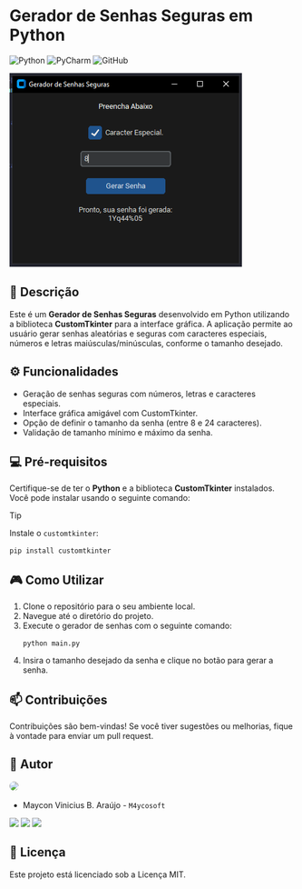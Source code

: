 # Gerador de Senhas Seguras em Python

![Python](https://img.shields.io/badge/python-3670A0?style=for-the-badge&logo=python&logoColor=ffffff)
![PyCharm](https://img.shields.io/badge/pycharm-143?style=for-the-badge&logo=pycharm&logoColor=black&color=black&labelColor=green)
![GitHub](https://img.shields.io/badge/GitHub-100000?style=for-the-badge&logo=github&logoColor=white)

![img](./Interface.png)
## 📕 Descrição

Este é um **Gerador de Senhas Seguras** desenvolvido em Python utilizando a biblioteca **CustomTkinter** para a interface gráfica. A aplicação permite ao usuário gerar senhas aleatórias e seguras com caracteres especiais, números e letras maiúsculas/minúsculas, conforme o tamanho desejado.

## ⚙️ Funcionalidades

- Geração de senhas seguras com números, letras e caracteres especiais.
- Interface gráfica amigável com CustomTkinter.
- Opção de definir o tamanho da senha (entre 8 e 24 caracteres).
- Validação de tamanho mínimo e máximo da senha.

## 💻 Pré-requisitos

Certifique-se de ter o **Python** e a biblioteca **CustomTkinter** instalados. Você pode instalar usando o seguinte comando:
> [!TIP]
> Instale o ``customtkinter``:
> ~~~
> pip install customtkinter
> ~~~

## 🎮 Como Utilizar

1. Clone o repositório para o seu ambiente local.
2. Navegue até o diretório do projeto.
3. Execute o gerador de senhas com o seguinte comando:
   ~~~
   python main.py
   ~~~
4. Insira o tamanho desejado da senha e clique no botão para gerar a senha.

## 📫 Contribuições

Contribuições são bem-vindas! Se você tiver sugestões ou melhorias, fique à vontade para enviar um pull request.

## 🤝 Autor

<img loading="lazy" src="https://avatars.githubusercontent.com/u/62727540?v=4" width=115 style="border-radius: 50%;">

- Maycon Vinicius B. Araújo - ``M4ycosoft``

<a href="https://www.linkedin.com/in/mayconaraujo-tech/" target="_blank"><img src="https://img.shields.io/badge/-LinkedIn-%230077B5?style=for-the-badge&logo=linkedin&logoColor=white" target="_blank"></a>
<a href="https://instagram.com/mayconaraujo.tech" target="_blank"><img src="https://img.shields.io/badge/-Instagram-%23E4405F?style=for-the-badge&logo=instagram&logoColor=white" target="_blank"></a>
<a href = "mailto:mayconvbatista84@gmail.com"><img src="https://img.shields.io/badge/Gmail-D14836?style=for-the-badge&logo=gmail&logoColor=white"></a>

## 🧾 Licença

Este projeto está licenciado sob a Licença MIT.